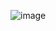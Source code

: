 ![image](https://github.com/volkoffff/interfacePDF/assets/95635573/ddf0d7d8-da82-4b11-978b-8769115b2cfd)
